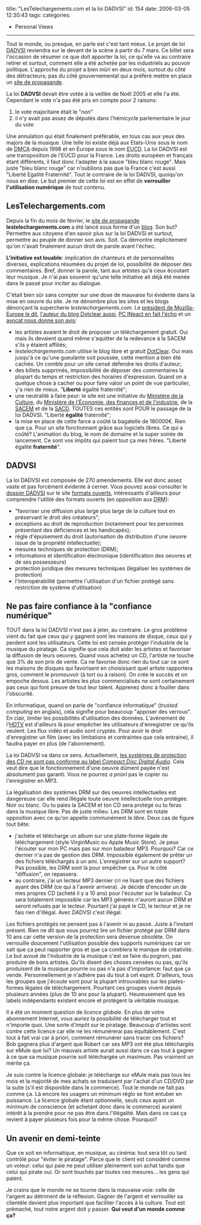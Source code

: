 title: "LesTelechargements.com et la loi DADVSI"
id: 154
date: 2006-03-05 12:30:43
tags:
categories:
- Personal Views
---

Tout le monde, ou presque, en parle est c'est tant mieux. Le projet de loi <acronym title="Droits d'Auteur et Droits Voisins dans la Société de l'Information">DADVSI</acronym> reviendra sur le devant de la scène à partir du 7 mars. Ce billet sera l'occasion de résumer ce que doit apporter la loi, ce qu'elle va au contraire retirer et surtout, comment elle a été achetée par les industriels au pouvoir politique. L'approche du projet a bien mûri en deux mois, surtout du côté des détracteurs; pas du côté gouvernemental qui a préféré mettre en place un [site de propagande](http://www.lestelechargements.com/).

<!--more-->

La loi **DADVSI** devait être votée à la veillée de Noël 2005 et elle l'a été. Cependant le vote n'a pas été pris en compte pour 2 raisons:

1.  le vote majoritaire était le "_non_"
2.  il n'y avait pas assez de députés dans l'hémicycle parlementaire le jour du vote

Une annulation qui était finalement préférable, en tous cas aux yeux des majors de la musique. Une telle loi existe déjà aux Etats-Unis sous le nom de <acronym title="Digital Millenium Copyright Act">DMCA</acronym > depuis 1998 et en Europe sous le nom <acronym title="European Union Copyright Directive">EUCD</acronym>. La loi DADVSI est une transposition de l'EUCD pour la France. Les droits européen et français étant différents, il faut donc l'adapter à la sauce "bleu blanc rouge". Mais juste "bleu blanc rouge" car n'oublions pas que la France c'est aussi "Liberté Egalité Fraternité". Tout le contraire de la loi DADVSI, quoiqu'on nous en dise. Le but premier de cette loi est en effet de **verrouiller l'utilisation numérique** de tout contenu.

## LesTelechargements.com

Depuis la fin du mois de février, le [site de propagande](http://www.lestelechargements.com/) **lestelechargements.com** a été lancé sous forme d'un [blog](http://fr.wikipedia.org/wiki/Blog). Son but? Permettre aux citoyens d'en savoir plus sur la loi DADVSI et surtout, permettre au peuple de donner son avis. Soit. Ca démontre implicitement qu'on n'avait finalement aucun droit de parole avant l'échec.

**L'initiative est louable**: implication de chanteurs et de personnalités diverses, explications résumées du projet de loi, possibilité de déposer des commentaires. Bref, donner la parole, tant aux artistes qu'à ceux écoutant leur musique. Je n'ai pas souvenir qu'une telle initiative ait déjà été menée dans le passé pour inciter au dialogue.

C'était bien sûr sans compter sur une dose de mauvaise foi évidente dans la mise en oeuvre du site. Je ne dénombre plus les sites et les blogs dénonçant la supercherie _lestelechargements.com_. Le [président de Mozilla-Europe le dit](http://standblog.org/blog/2006/02/23/93114676-lestelechargementscom-et-le-logiciel-libre), [l'auteur du blog Dotclear aussi](http://www.neokraft.net/post/2006/02/23/lestelechargements), [PC INpact en fait l'écho](http://www.pcinpact.com/actu/news/26865--Lestelechargementscom-nest-pas-un-site-de-p.htm) et un [avocat nous donne son avis](http://maitre.eolas.free.fr/journal/index.php?2006/02/24/298-la-soiree-lestelechargementscom-ou-fallait-pas-l-inviter):

*   les artistes avaient le droit de proposer un téléchargement gratuit. Oui mais ils devaient quand même s'aquitter de la redevance à la SACEM s'ils y étaient affiliés;
*   _lestelechargements.com_ utilise le blog libre et gratuit [DotClear](http://www.dotclear.net). Oui mais jusqu'à ce qu'une gueulante soit poussée, cette mention a bien été cachée. Un comble pour un site censé défendre les droits d'auteur;
*   des billets supprimés, impossibilité de déposer des commentaires la plupart du temps et restriction des horaires d'expression. Quand on a quelque chose à cacher ou pour faire valoir un point de vue particulier, y'a rien de mieux. "**Liberté** égalité fraternité";
*   une neutralité à faire peur: le site est une initiative du [Ministère de la Culture](http://www.culture.gouv.fr/), du [Ministère de l'Économie, des finances et de l'industrie](http://www.minefi.gouv.fr/), de la [SACEM](http://www.sacem.fr/) et de la [SACD](http://www.sacd.fr/). TOUTES ces entités sont POUR le passage de la loi DADVSI. "Liberté **égalité** fraternité";
*   la mise en place de cette farce a coûté la bagatelle de 180000€. Rien que ça. Pour un site fonctionnant grâce aux logiciels libres. Ce qui a coûté? L'animation du blog, le nom de domaine et la super soirée de lancement. Ce sont vos impôts qui paient tout ça mes frères. "Liberté égalité **fraternité**".

## DADVSI

La loi DADVSI est composée de 270 amendements. Elle est donc assez vaste et pas forcément évidente à cerner. Vous pouvez aussi consulter le [dossier DADVSI](http://formats-ouverts.org/blog/2005/12/21/656-dossier-dadvsi) sur le site [formats ouverts](http://formats-ouverts.org/), intéressants d'ailleurs pour comprendre l'utilité des formats ouverts (en opposition aux <acronym title="Digital Rights Management">DRM</acronym>):

*   "favoriser une diffusion plus large plus large de la culture tout en préservant le droit des créateurs";
*   exceptions au droit de reproduction (notamment pour les personnes présentant des déficiences et les handicapés);
*   règle d'épuisement du droit (autorisation de distribution d'une oeuvre issue de la propriété intellectuelle);
*   mesures techniques de protection (DRM);
*   informations et identification électronique (identification des oeuvres et de ses possesseurs)
*   protection juridique des mesures techniques (légaliser les systèmes de protection)
*   l'interopérabilité (permettre l'utilisation d'un fichier protégé sans restriction de système d'utilisation)

## Ne pas faire confiance à la "confiance numérique"

TOUT dans la loi DADVSI n'est pas à jeter, au contraire. Le gros problème vient du fait que ceux qui y gagnent sont les maisons de disque, ceux qui y perdent sont les utilisateurs. Cette loi est censée protéger l'industrie de la musique du piratage. Ca signifie que cela doit aider les artistes et favoriser la diffusion de leurs oeuvres. Quand vous achetez un CD, l'artiste ne touche que 3% de son prix de vente. Ca ne favorise donc rien du tout car ce sont les maisons de disques qui favorisent en choisissant quel artiste rapportera gros, comment le promouvoir (à tort ou à raison). On crée le succès et on empoche dessus. Les artistes les plus commercialisés ne sont certainement pas ceux qui font preuve de tout leur talent. Apprenez donc à fouiller dans l'obscurité.

En informatique, quand on parle de "confiance informatique" (_trusted computing_ en anglais), cela signifie pour beaucoup "apposer des verrous". En clair, limiter les possibilités d'utilisation des données. L'avènement de l'[HDTV](http://fr.wikipedia.org/wiki/HDTV) est d'ailleurs là pour empêcher les utilisateurs d'enregistrer ce qu'ils veulent. Les flux vidéo et audio sont cryptés. Pour avoir le droit d'enregistrer un film (avec les limitations et contraintes que cela entraine), il faudra payer en plus (de l'abonnement).

La loi DADVSI va dans ce sens. Actuellement, [les systèmes de protection des CD ne sont pas conforme au label _Compact Disc Digital Audio_](http://www.neokraft.net/post/2006/03/04/Un-vrai-disque-audio-sinon-rien). Cela veut dire que le fonctionnement d'une oeuvre dûment payée n'est absolument pas garanti. Vous ne pourrez _a priori_ pas le copier ou l'enregistrer en MP3.

La légalisation des systèmes DRM sur des oeuvres intellectuelles est dangereuse car elle rend illégale toute oeuvre intellectuelle non protégée. Noir ou blanc. Ou tu paies la SACEM et ton CD sera protégé ou tu feras dans la musique libre. Pas de juste milieu. Les DRM sont en totale opposition avec ce qu'on appelle communément le _libre_. Deux cas de figure tout bête:

*   j'achète et télécharge un album sur une plate-forme légale de téléchargement (style VirginMusic ou Apple Music Store). Je peux l'écouter sur mon PC mais pas sur mon baladeur MP3\. Pourquoi? Car ce dernier n'a pas de gestion des DRM. Impossible également de prêter un des fichiers téléchargés à un ami. L'enregistrer sur un autre support? Pas possible, les DRM sont là pour empêcher ça. Pour le côté "diffusion", on repassera.
*   au contraire, j'ai un lecteur MP3 dernier cri ne lisant que des fichiers ayant des DRM (ce qui à l'avenir arrivera). Je décide d'encoder un de mes propres CD (acheté il y a 10 ans) pour l'écouter sur le baladeur. Ca sera totalement impossible car les MP3 générés n'auront aucun DRM et seront refusés par le lecteur. Pourtant j'ai payé le CD, le lecteur et je ne fais rien d'illégal. Avec DADVSI c'est illégal.

Les fichiers protégés ne pensent pas à l'avenir ni au passé. Juste à l'instant présent. Rien ne dit que vous pourrez lire un fichier protégé par DRM dans 10 ans car cette version de la protection sera devenue obsolète. On verrouille doucement l'utilisation possible des supports numériques car on sait que ça peut rapporter gros et que ça comblera le manque de créativité. Le but avoué de l'industrie de la musique c'est se faire du pognon, pas produire de bons artistes. Qu'ils disent des choses censées ou pas, qu'ils produisent de la musique pourrie ou pas n'a pas d'importance: faut que ça vende. Personnellement je n'adhère pas du tout à cet esprit. D'ailleurs, tous les groupes que j'écoute sont pour la plupart introuvables sur les plates-formes légales de téléchargement. Pourtant ces groupes vivent depuis plusieurs années (plus de 10 ans pour la plupart). Heureusement que les labels indépendants existent encore et protègent la véritable musique.

Il a été un moment question de _licence globale_. En plus de votre abonnement Internet, vous auriez la possibilité de télécharger tout et n'importe quoi. Une sorte d'impôt sur le piratage. Beaucoup d'artistes sont contre cette licence car elle ne les rémunèrerai pas équitablement. C'est tout à fait vrai car à priori, comment rémunérer sans tracer ces fichiers? Bob gagnera plus d'argent que Robert car ses MP3 ont été plus téléchargés sur eMule que lui? Un mauvais artiste aurait aussi dans ce cas tout à gagner à ce que sa musique pourrie soit téléchargée un maximum. Pas vraiment un mérite ça.

Je suis contre la licence globale: je télécharge sur eMule mais pas tous les mois et la majorité de mes achats se traduisent par l'achat d'un CD/DVD par la suite (s'il est disponible dans le commerce). Tout le monde ne fait pas comme ça. Là encore les usagers un minimum réglo se font entuber en puissance. La licence globale étant optionnelle, seuls ceux ayant un minimum de conscience (et achetant donc dans le commerce) auraient intérêt à la prendre pour ne pas être dans l'illégalité. Mais dans ce cas ça revient à payer plusieurs fois pour la même chose. Pourquoi?

## Un avenir en demi-teinte

Que ce soit en informatique, en musique, au cinéma: tout sera tôt ou tard contrôlé pour "éviter le piratage". Parce que le client est considéré comme un voleur: celui qui paie ne peut utiliser pleinement son achat tandis que celui qui pirate oui. Or sont touchés par toutes ces mesures... les gens qui paient.

Je crains que le monde ne se tourne dans la mauvaise voie: celle de l'argent au détriment de la réflexion. Gagner de l'argent et verrouiller sa clientèle devient plus important que faciliter l'accès à la culture. Tout est prémaché, tout notre argent doit y passer. **Qui veut d'un monde comme ça?**